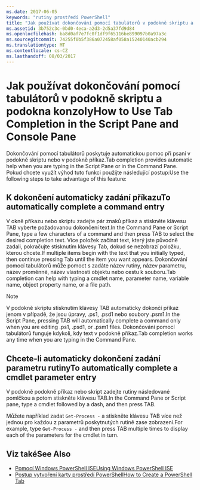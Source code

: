 ```yaml
---
ms.date: 2017-06-05
keywords: "rutiny prostředí PowerShell"
title: "Jak používat dokončování pomocí tabulátorů v podokně skriptu a podokna konzoly"
ms.assetid: 3b752c3c-0bd0-4eca-a2d3-2d5a37fd9d84
ms.openlocfilehash: ba8d0af7e7fc0f1df9f65116be899097b0a97a3c
ms.sourcegitcommit: 74255f0b5f386a072458af058a15240140acb294
ms.translationtype: MT
ms.contentlocale: cs-CZ
ms.lasthandoff: 08/03/2017
---
```

# <a name="how-to-use-tab-completion-in-the-script-pane-and-console-pane"></a><span data-ttu-id="9dcdf-103">Jak používat dokončování pomocí tabulátorů v podokně skriptu a podokna konzoly</span><span class="sxs-lookup"><span data-stu-id="9dcdf-103">How to Use Tab Completion in the Script Pane and Console Pane</span></span>
<span data-ttu-id="9dcdf-104">Dokončování pomocí tabulátorů poskytuje automatickou pomoc při psaní v podokně skriptu nebo v podokně příkaz.</span><span class="sxs-lookup"><span data-stu-id="9dcdf-104">Tab completion provides automatic help when you are typing in the Script Pane or in the Command Pane.</span></span> <span data-ttu-id="9dcdf-105">Pokud chcete využít výhod tuto funkci použijte následující postup:</span><span class="sxs-lookup"><span data-stu-id="9dcdf-105">Use the following steps to take advantage of this feature:</span></span>

## <a name="to-automatically-complete-a-command-entry"></a><span data-ttu-id="9dcdf-106">K dokončení automaticky zadání příkazu</span><span class="sxs-lookup"><span data-stu-id="9dcdf-106">To automatically complete a command entry</span></span>
<span data-ttu-id="9dcdf-107">V okně příkazu nebo skriptu zadejte pár znaků příkaz a stiskněte klávesu TAB vyberte požadovanou dokončení text.</span><span class="sxs-lookup"><span data-stu-id="9dcdf-107">In the Command Pane or Script Pane, type a few characters of a command and then press TAB to select the desired completion text.</span></span> <span data-ttu-id="9dcdf-108">Více položek začínat text, který jste původně zadali, pokračujte stisknutím klávesy Tab, dokud se nezobrazí položku, kterou chcete.</span><span class="sxs-lookup"><span data-stu-id="9dcdf-108">If multiple items begin with the text that you initially typed, then continue pressing Tab until the item you want appears.</span></span> <span data-ttu-id="9dcdf-109">Dokončování pomocí tabulátorů může pomoct s zadáte název rutiny, název parametru, název proměnné, název vlastnosti objektu nebo cestu k souboru.</span><span class="sxs-lookup"><span data-stu-id="9dcdf-109">Tab completion can help with typing a cmdlet name, parameter name, variable name, object property name, or a file path.</span></span>

> [!NOTE]
> <span data-ttu-id="9dcdf-110">V podokně skriptu stisknutím klávesy TAB automaticky dokončí příkaz jenom v případě, že jsou úpravy, .ps1, .psd1 nebo soubory .psm1.</span><span class="sxs-lookup"><span data-stu-id="9dcdf-110">In the Script Pane, pressing TAB will automatically complete a command only when you are editing .ps1, .psd1, or .psm1 files.</span></span> <span data-ttu-id="9dcdf-111">Dokončování pomocí tabulátorů funguje kdykoli, kdy text v podokně příkaz.</span><span class="sxs-lookup"><span data-stu-id="9dcdf-111">Tab completion works any time when you are typing in the Command Pane.</span></span>

## <a name="to-automatically-complete-a-cmdlet-parameter-entry"></a><span data-ttu-id="9dcdf-112">Chcete-li automaticky dokončení zadání parametru rutiny</span><span class="sxs-lookup"><span data-stu-id="9dcdf-112">To automatically complete a cmdlet parameter entry</span></span>
<span data-ttu-id="9dcdf-113">V podokně podokně příkaz nebo skript zadejte rutiny následované pomlčkou a potom stiskněte klávesu TAB.</span><span class="sxs-lookup"><span data-stu-id="9dcdf-113">In the Command Pane or Script pane, type a cmdlet followed by a dash, and then press TAB.</span></span>

<span data-ttu-id="9dcdf-114">Můžete například zadat `Get-Process -` a stiskněte klávesu TAB více než jednou pro každou z parametrů poskytnutých rutině zase zobrazení.</span><span class="sxs-lookup"><span data-stu-id="9dcdf-114">For example, type `Get-Process -` and then press TAB multiple times to display each of the parameters for the cmdlet in turn.</span></span>

## <a name="see-also"></a><span data-ttu-id="9dcdf-115">Viz také</span><span class="sxs-lookup"><span data-stu-id="9dcdf-115">See Also</span></span>
- [<span data-ttu-id="9dcdf-116">Pomocí Windows PowerShell ISE</span><span class="sxs-lookup"><span data-stu-id="9dcdf-116">Using Windows PowerShell ISE</span></span>](using-the-windows-powershell-ise.md)
- [<span data-ttu-id="9dcdf-117">Postup vytvoření karty prostředí PowerShell</span><span class="sxs-lookup"><span data-stu-id="9dcdf-117">How to Create a PowerShell Tab</span></span>](How-to-Create-a-PowerShell-Tab-in-Windows-PowerShell-ISE.md)

